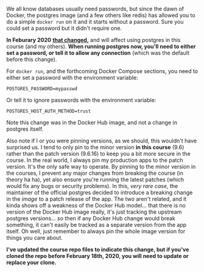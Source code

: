 

We all know databases usually need passwords, but since the dawn of Docker, the postgres image (and a few others like redis) has allowed you to do a simple `docker run` on it and it starts without a password. Sure you could set a password but it didn't require one.

**In Feburary 2020** [**that changed**](https://github.com/docker-library/postgres/issues/681)**,** and will affect using postgres in this course (and my others). **When running postgres now, you'll need to either set a password, or tell it to allow any connection** (which was the default before this change).

For `docker run`, and the forthcoming Docker Compose sections, you need to either set a password with the environment variable:

`POSTGRES_PASSWORD=mypasswd`

Or tell it to ignore passwords with the environment variable:

`POSTGRES_HOST_AUTH_METHOD=trust`

Note this change was in the Docker Hub image, and not a change in postgres itself.

Also note if I or you were pinning versions, as we should, this wouldn't have surprised us. I tend to only pin to the minor version **in this course** (9.6) rather than the patch version (9.6.16) to keep you a bit more secure in the course. In the real world, I always pin my production apps to the patch version. It's the only safe way to operate. By pinning to the minor version in the courses, I prevent any major changes from breaking the course (in theory ha ha), yet also ensure you're running the latest patches (which would fix any bugs or security problems). In this, *very rare case*, the maintainer of the official postgres decided to introduce a breaking change in the *image* to a patch release of the app. The two aren't related, and it kinda shows off a weakness of the Docker Hub model... that there is no version of the Docker Hub image really, it's just tracking the upstream postgres versions... so then if any Docker Hub change would break something, it can't easily be tracked as a separate version from the app itself. Oh well, just remember to always pin the whole image version for things you care about.

**I've updated the course repo files to indicate this change, but if you've cloned the repo before February 18th, 2020, you will need to update or replace your clone.**